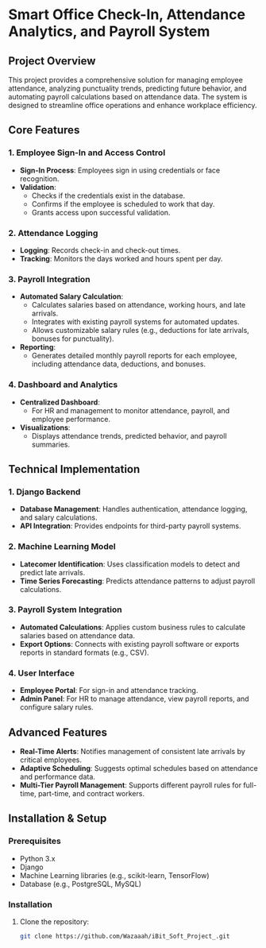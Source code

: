 # **Smart Office Check-In, Attendance Analytics, and Payroll System**

## **Project Overview**
This project provides a comprehensive solution for managing employee attendance, analyzing punctuality trends, predicting future behavior, and automating payroll calculations based on attendance data. The system is designed to streamline office operations and enhance workplace efficiency.

## **Core Features**

### 1. **Employee Sign-In and Access Control**
- **Sign-In Process**: Employees sign in using credentials or face recognition.
- **Validation**: 
  - Checks if the credentials exist in the database.
  - Confirms if the employee is scheduled to work that day.
  - Grants access upon successful validation.

### 2. **Attendance Logging**
- **Logging**: Records check-in and check-out times.
- **Tracking**: Monitors the days worked and hours spent per day.

### 3. **Payroll Integration**
- **Automated Salary Calculation**:
  - Calculates salaries based on attendance, working hours, and late arrivals.
  - Integrates with existing payroll systems for automated updates.
  - Allows customizable salary rules (e.g., deductions for late arrivals, bonuses for punctuality).
- **Reporting**:
  - Generates detailed monthly payroll reports for each employee, including attendance data, deductions, and bonuses.

### 4. **Dashboard and Analytics**
- **Centralized Dashboard**: 
  - For HR and management to monitor attendance, payroll, and employee performance.
- **Visualizations**: 
  - Displays attendance trends, predicted behavior, and payroll summaries.

## **Technical Implementation**

### 1. **Django Backend**
- **Database Management**: Handles authentication, attendance logging, and salary calculations.
- **API Integration**: Provides endpoints for third-party payroll systems.

### 2. **Machine Learning Model**
- **Latecomer Identification**: Uses classification models to detect and predict late arrivals.
- **Time Series Forecasting**: Predicts attendance patterns to adjust payroll calculations.

### 3. **Payroll System Integration**
- **Automated Calculations**: Applies custom business rules to calculate salaries based on attendance data.
- **Export Options**: Connects with existing payroll software or exports reports in standard formats (e.g., CSV).

### 4. **User Interface**
- **Employee Portal**: For sign-in and attendance tracking.
- **Admin Panel**: For HR to manage attendance, view payroll reports, and configure salary rules.

## **Advanced Features**
- **Real-Time Alerts**: Notifies management of consistent late arrivals by critical employees.
- **Adaptive Scheduling**: Suggests optimal schedules based on attendance and performance data.
- **Multi-Tier Payroll Management**: Supports different payroll rules for full-time, part-time, and contract workers.

## **Installation & Setup**

### **Prerequisites**
- Python 3.x
- Django
- Machine Learning libraries (e.g., scikit-learn, TensorFlow)
- Database (e.g., PostgreSQL, MySQL)

### **Installation**
1. Clone the repository:
   ```bash
   git clone https://github.com/Wazaaah/iBit_Soft_Project_.git
